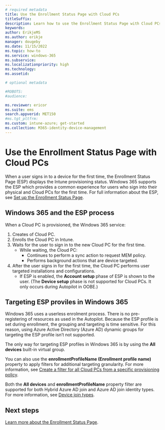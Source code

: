 ```yaml
---
# required metadata
title: Use the Enrollment Status Page with Cloud PCs
titleSuffix:
description: Learn how to use the Enrollment Status Page with Cloud PCs.
keywords:
author: ErikjeMS  
ms.author: erikje
manager: dougeby
ms.date: 11/15/2022
ms.topic: how-to
ms.service: windows-365
ms.subservice:
ms.localizationpriority: high
ms.technology:
ms.assetid: 

# optional metadata

#ROBOTS:
#audience:

ms.reviewer: ericor
ms.suite: ems
search.appverid: MET150
#ms.tgt_pltfrm:
ms.custom: intune-azure; get-started
ms.collection: M365-identity-device-management
---
```


# Use the Enrollment Status Page with Cloud PCs

When a user signs in to a device for the first time, the Enrollment Status Page (ESP) displays the Intune provisioning status. Windows 365 supports the ESP which provides a common experience for users who sign into their physical and Cloud PCs for the first time.  For full information about the ESP, see [Set up the Enrollment Status Page]( /mem/intune/enrollment/windows-enrollment-status).

## Windows 365 and the ESP process

When a Cloud PC is provisioned, the Windows 365 service:

1. Creates of Cloud PC.
2. Enrolls the Cloud PC in Intune.
3. Waits for the user to sign in to the new Cloud PC for the first time.
    - While waiting, the Cloud PC:
        - Continues to perform a sync action to request MEM policy.
        - Performs background actions that are device targeted.
4. After the user signs in for the first time, the Cloud PC performs user targeted installations and configurations.
    - If ESP is enabled, the **Account setup** phase of ESP is shown to the user. (The **Device setup** phase is not supported for Cloud PCs. It only occurs during Autopilot in OOBE.)

## Targeting ESP proviles in Windows 365

Windows 365 uses a userless enrolment process. There is no pre-registering of resources as used in the Autopilot. Because the ESP profile is set during enrollment, the grouping and targeting is time sensitive. For this reason, using Azure Active Directory (Azure AD) dynamic groups for targeting the ESP profile isn’t not supported.

The only way for targeting ESP profiles in Windows 365 is by using the **All devices** built-in virtual group.

You can also use the **enrollmentProfileName (Enrollment profile name)** property to apply filters for additional targeting granularity. For more information, see [Create a filter for all Cloud PCs from a specific provisioning policy](create-filter.md#create-a-filter-for-all-cloud-pcs-from-a-specific-provisioning-policy).

Both the **All devices** and **enrollmentProfileName** property filter are supported for both Hybrid Azure AD join and Azure AD join identity types. For more information, see [Device join types](/windows-365/enterprise/identity-authentication#device-join-types).

<!-- ########################## -->
## Next steps

[Learn more about the Enrollment Status Page](/mem/intune/enrollment/windows-enrollment-status).
